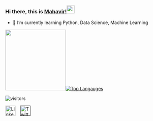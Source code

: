 ### Hi there, this is [Mahavir!](https://github.com/mveer1/)<img src="https://media.giphy.com/media/hvRJCLFzcasrR4ia7z/giphy.gif" width="25px">

<!--
**mveer1/mveer1** is a ✨ _special_ ✨ repository because its `README.md` (this file) appears on your GitHub profile.

Here are some ideas to get you started:

- 🔭 I’m currently working on ...

- 👯 I’m looking to collaborate on ...
- 🤔 I’m looking for help with ...
- 💬 Ask me about ...
- 📫 How to reach me: ...
- 😄 Pronouns: ...
- ⚡ Fun fact: ...
-->
- 🌱 I’m currently learning Python, Data Science, Machine Learning

<img height="190em" src="https://github-readme-stats.vercel.app/api?username=mveer1&show_icons=true&theme=tokyonight&hide_border=true&count_private=true&include_all_commits=true" />[![Top Langauges](https://github-readme-stats.vercel.app/api/top-langs/?username=mveer1&layout=compact&langs_count=5&theme=tokyonight&hide_border=true&exclude_repo=google-colab-notebooks,oopsproject1)](https://github.com/anuraghazra/github-readme-stats) 

![visitors](https://visitor-badge.glitch.me/badge?page_id=${mveer1}.${mveer1})

<p align="left">
  <a href="www.linkedin.com/in/mahavir01"><img alt="LinkedIn" title="LinkedIn" height="32" width="32" src="https://raw.githubusercontent.com/peterthehan/peterthehan/master/assets/linkedin.svg"></a> &ensp;
  <a href=""><img alt="Twitter" title="Twitter" height="32" width="32" src="https://raw.githubusercontent.com/peterthehan/peterthehan/master/assets/twitter.svg"></a>
</p>
